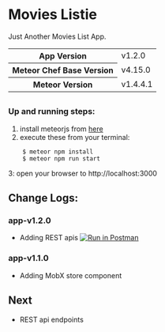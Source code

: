 # Movies Listie

Just Another Movies List App.

<table>
  <tbody>
    <tr>
      <th>App Version</th>
      <td>v1.2.0</td>
    </tr>
    <tr>
      <th>Meteor Chef Base Version</th>
      <td>v4.15.0</td>
    </tr>
    <tr>
      <th>Meteor Version</th>
      <td>v1.4.4.1</td>
    </tr>
  </tbody>
</table>

##
### Up and running steps:
1. install meteorjs from [here](https://www.meteor.com/install)
2. execute these from your terminal:
```
 	$ meteor npm install
	$ meteor npm run start
```
3: open your browser to http://localhost:3000

## Change Logs:

### app-v1.2.0
* Adding REST apis [![Run in Postman](https://run.pstmn.io/button.svg)](https://app.getpostman.com/run-collection/a94571c19f7be5019509)

### app-v1.1.0
* Adding MobX store component


## Next
* REST api endpoints



